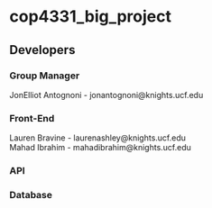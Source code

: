 # cop4331_big_project


## Developers
<h3> Group Manager </h3>
JonElliot Antognoni - jonantognoni@knights.ucf.edu <br/>

<h3> Front-End </h3>
Lauren Bravine - laurenashley@knights.ucf.edu <br/>
Mahad Ibrahim - mahadibrahim@knights.ucf.edu <br/>

<h3> API </h3>

<h3> Database </h3>
